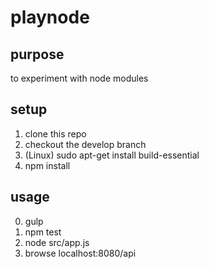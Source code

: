 playnode
========

purpose
-------

to experiment with node modules

setup
-----

1. clone this repo
2. checkout the develop branch
3. (Linux) sudo apt-get install build-essential
4. npm install 

usage
-----

0. gulp
1. npm test
2. node src/app.js
3. browse localhost:8080/api

